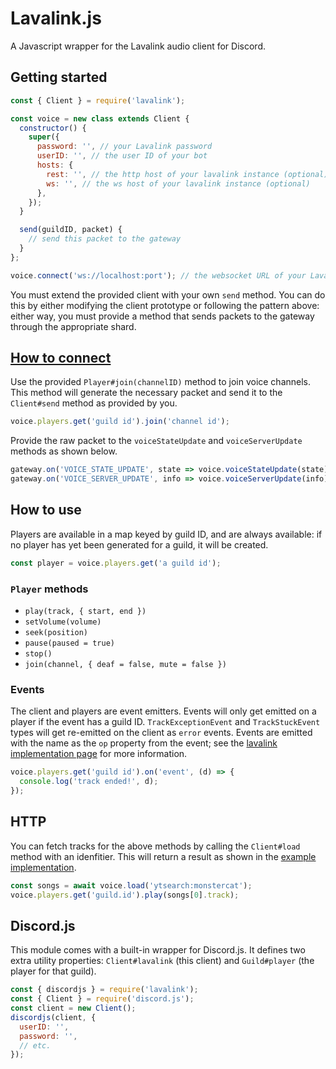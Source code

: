 # Lavalink.js

A Javascript wrapper for the Lavalink audio client for Discord.

## Getting started

```js
const { Client } = require('lavalink');

const voice = new class extends Client {
  constructor() {
    super({
      password: '', // your Lavalink password
      userID: '', // the user ID of your bot
      hosts: {
        rest: '', // the http host of your lavalink instance (optional)
        ws: '', // the ws host of your lavalink instance (optional)
      },
    });
  }

  send(guildID, packet) {
    // send this packet to the gateway
  }
};

voice.connect('ws://localhost:port'); // the websocket URL of your Lavalink app (optional if specified in options)
```

You must extend the provided client with your own `send` method. You can do this by either modifying the client prototype or following the pattern above: either way, you must provide a method that sends packets to the gateway through the appropriate shard.

## [How to connect](https://discordapp.com/developers/docs/topics/voice-connections#connecting-to-voice)

Use the provided `Player#join(channelID)` method to join voice channels. This method will generate the necessary packet and send it to the `Client#send` method as provided by you.

```js
voice.players.get('guild id').join('channel id');
```

Provide the raw packet to the `voiceStateUpdate` and `voiceServerUpdate` methods as shown below.

```js
gateway.on('VOICE_STATE_UPDATE', state => voice.voiceStateUpdate(state)); // forward voice state updates
gateway.on('VOICE_SERVER_UPDATE', info => voice.voiceServerUpdate(info)); // forward voice server updates
```

## How to use

Players are available in a map keyed by guild ID, and are always available: if no player has yet been generated for a guild, it will be created.

```js
const player = voice.players.get('a guild id');
```

### `Player` methods

- `play(track, { start, end })`
- `setVolume(volume)`
- `seek(position)`
- `pause(paused = true)`
- `stop()`
- `join(channel, { deaf = false, mute = false })`

### Events

The client and players are event emitters. Events will only get emitted on a player if the event has a guild ID. `TrackExceptionEvent` and `TrackStuckEvent` types will get re-emitted on the client as `error` events. Events are emitted with the name as the `op` property from the event; see the [lavalink implementation page](https://github.com/Frederikam/Lavalink/blob/master/IMPLEMENTATION.md#incoming-messages) for more information.

```js
voice.players.get('guild id').on('event', (d) => {
  console.log('track ended!', d);
});
```

## HTTP

You can fetch tracks for the above methods by calling the `Client#load` method with an idenfitier. This will return a result as shown in the [example implementation](https://github.com/Frederikam/Lavalink/blob/master/IMPLEMENTATION.md#rest-api).

```js
const songs = await voice.load('ytsearch:monstercat');
voice.players.get('guild.id').play(songs[0].track);
```

## Discord.js

This module comes with a built-in wrapper for Discord.js. It defines two extra utility properties: `Client#lavalink` (this client) and `Guild#player` (the player for that guild).

```js
const { discordjs } = require('lavalink');
const { Client } = require('discord.js');
const client = new Client();
discordjs(client, {
  userID: '',
  password: '',
  // etc.
});
```
